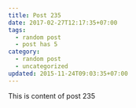 ```yaml
---
title: Post 235
date: 2017-02-27T12:17:35+07:00
tags:
  - random post
  - post has 5
category:
  - random post
  - uncategorized
updated: 2015-11-24T09:03:35+07:00
---
```

This is content of post 235